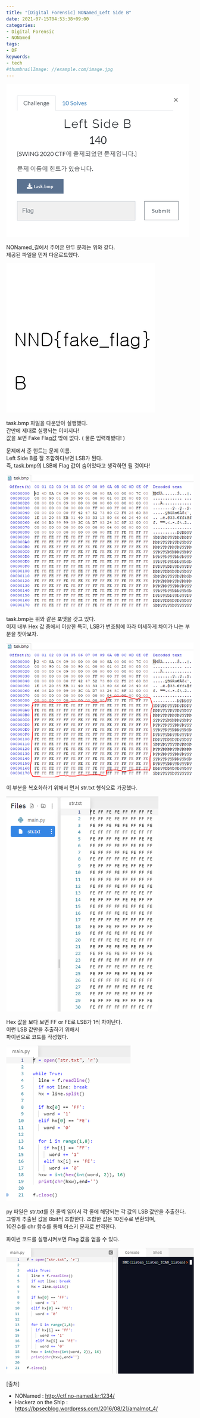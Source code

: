 ```yaml
---
title: "[Digital Forensic] NONamed_Left Side B"
date: 2021-07-15T04:53:38+09:00
categories:
- Digital Forensic
- NONamed
tags:
- DF
keywords:
- tech
#thumbnailImage: //example.com/image.jpg
---
```


<!--more-->

![Problem](https://github.com/RoomRooms/blog/blob/master/img/Digital%20Forensic/NONamed/NONamed_Left%20Side%20B/Problem.PNG?raw=true "문제")

NONamed_길에서 주어온 만두 문제는 위와 같다.  
제공된 파일을 먼저 다운로드했다.  

![bmp](https://github.com/RoomRooms/blog/blob/master/img/Digital%20Forensic/NONamed/NONamed_Left%20Side%20B/task.bmp?raw=true "bmp")

task.bmp 파일을 다운받아 실행했다.  
간만에 제대로 실행되는 이미지다!  
값을 보면 Fake Flag값 밖에 없다. ( 물론 입력해봤다! )  

문제에서 준 힌트는 문제 이름.  
Left Side B를 잘 조합하다보면 LSB가 된다.  
즉, task.bmp의 LSB에 Flag 값이 숨어있다고 생각하면 될 것이다!  

![hxd1](https://github.com/RoomRooms/blog/blob/master/img/Digital%20Forensic/NONamed/NONamed_Left%20Side%20B/hxd1.PNG?raw=true "hxd1")

task.bmp는 위와 같은 포맷을 갖고 있다.  
이제 내부 Hex 값 중에서 이상한 특히, LSB가 변조됨에 따라 미세하게 차이가 나는 부분을 찾아보자.  

![hxd2](https://github.com/RoomRooms/blog/blob/master/img/Digital%20Forensic/NONamed/NONamed_Left%20Side%20B/hxd2.PNG?raw=true "hxd2")

이 부분을 복호화하기 위해서 먼저 str.txt 형식으로 가공했다.  

![str.PNG](https://github.com/RoomRooms/blog/blob/master/img/Digital%20Forensic/NONamed/NONamed_Left%20Side%20B/str.PNG?raw=true "str.PNG")

Hex 값을 보다 보면 FF or FE로 LSB가 1씩 차이난다.  
이런 LSB 값만을 추출하기 위해서  
파이썬으로 코드를 작성했다.  

![py](https://github.com/RoomRooms/blog/blob/master/img/Digital%20Forensic/NONamed/NONamed_Left%20Side%20B/py.PNG?raw=true "py")

py 파일은 str.txt를 한 줄씩 읽어서 각 줄에 해당되는 각 값의 LSB 값만을 추출한다.  
그렇게 추출된 값을 8bit씩 조합한다. 조합한 값은 10진수로 변환되며,   
10진수를 chr 함수를 통해 아스키 문자로 번역한다.  

파이썬 코드를 실행시켜보면 Flag 값을 얻을 수 있다.

![flag](https://github.com/RoomRooms/blog/blob/master/img/Digital%20Forensic/NONamed/NONamed_Left%20Side%20B/flag.PNG?raw=true "flag")

\[출처\]  
- NONamed : http://ctf.no-named.kr:1234/
- Hackerz on the Ship : https://bpsecblog.wordpress.com/2016/08/21/amalmot_4/
